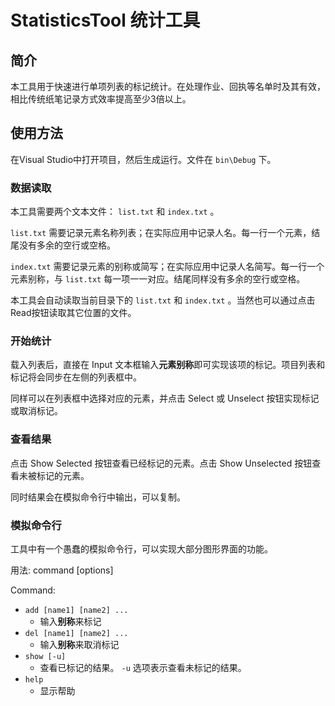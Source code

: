 # StatisticsTool 统计工具

## 简介

本工具用于快速进行单项列表的标记统计。在处理作业、回执等名单时及其有效，相比传统纸笔记录方式效率提高至少3倍以上。

## 使用方法

在Visual Studio中打开项目，然后生成运行。文件在 `bin\Debug` 下。

### 数据读取

本工具需要两个文本文件： `list.txt` 和 `index.txt` 。

`list.txt` 需要记录元素名称列表；在实际应用中记录人名。每一行一个元素，结尾没有多余的空行或空格。

`index.txt` 需要记录元素的别称或简写；在实际应用中记录人名简写。每一行一个元素别称，与 `list.txt` 每一项一一对应。结尾同样没有多余的空行或空格。

本工具会自动读取当前目录下的 `list.txt` 和 `index.txt` 。当然也可以通过点击Read按钮读取其它位置的文件。

### 开始统计

载入列表后，直接在 Input 文本框输入**元素别称**即可实现该项的标记。项目列表和标记将会同步在左侧的列表框中。

同样可以在列表框中选择对应的元素，并点击 Select 或 Unselect 按钮实现标记或取消标记。

### 查看结果

点击 Show Selected 按钮查看已经标记的元素。点击 Show Unselected 按钮查看未被标记的元素。

同时结果会在模拟命令行中输出，可以复制。

### 模拟命令行

工具中有一个愚蠢的模拟命令行，可以实现大部分图形界面的功能。

用法: command [options]

Command:

- `add [name1] [name2] ... `
	- 输入**别称**来标记
- `del [name1] [name2] ... `
	- 输入**别称**来取消标记
- `show [-u] `
	- 查看已标记的结果。 `-u` 选项表示查看未标记的结果。
- `help `
	- 显示帮助

